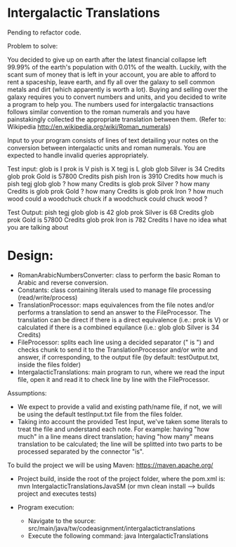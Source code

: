 # Intergalactic Translations

Pending to refactor code.

Problem to solve:

You decided to give up on earth after the latest financial collapse left 99.99% of the earth's population with 0.01% of the wealth. Luckily, with the scant sum of money that is left in your account, you are able to afford to rent a spaceship, leave earth, and fly all over the galaxy to sell common metals and dirt (which apparently is worth a lot).
Buying and selling over the galaxy requires you to convert numbers and units, and you decided to write a program to help you.
The numbers used for intergalactic transactions follows similar convention to the roman numerals and you have painstakingly collected the appropriate translation between them. (Refer to: Wikipedia http://en.wikipedia.org/wiki/Roman_numerals)

Input to your program consists of lines of text detailing your notes on the conversion between intergalactic units and roman numerals. You are expected to handle invalid queries appropriately.

Test input:
  glob is I
  prok is V
  pish is X
  tegj is L
  glob glob Silver is 34 Credits
  glob prok Gold is 57800 Credits
  pish pish Iron is 3910 Credits
  how much is pish tegj glob glob ?
  how many Credits is glob prok Silver ?
  how many Credits is glob prok Gold ?
  how many Credits is glob prok Iron ?
  how much wood could a woodchuck chuck if a woodchuck could chuck wood ?

Test Output:
  pish tegj glob glob is 42
  glob prok Silver is 68 Credits
  glob prok Gold is 57800 Credits
  glob prok Iron is 782 Credits
  I have no idea what you are talking about

# Design:
- RomanArabicNumbersConverter: class to perform the basic Roman to Arabic and reverse conversion.
- Constants: class containing literals used to manage file processing (read/write/process)
- TranslationProcessor: maps equivalences from the file notes and/or performs a translation to
	send an answer to the FileProcessor. The translation can be direct if there is a direct
	equivalence (i.e.: prok is V) or calculated if there is a combined equilance
	(i.e.: glob glob Silver is 34 Credits)
- FileProcessor: splits each line using a decided separator (" is ") and checks chunk to
	send it to the TranslationProcessor and/or write and answer, if corresponding, to
	the output file (by default: testOutput.txt, inside the files folder) 
- IntergalacticTranslations: main program to run, where we read the input file, open it and read
		 it to check line by line with the FileProcessor.

Assumptions:
- We expect to provide a valid and existing path/name file, if not, we will be using the
	default testInput.txt file from the files folder.
- Taking into account the provided Test Input, we've taken some literals to treat the
	file and understand each note. For example: having "how much" in a line means direct
	translation; having "how many" means translation to be calculated; the line will be
	splitted into two parts to be processed separated by the connector "is".


To build the project we will be using Maven: https://maven.apache.org/
- Project build, inside the root of the project folder, where the pom.xml is: 
		mvn IntergalacticTranslationsJavaSM
		(or mvn clean install --> builds project and executes tests)


- Program execution:
	- Navigate to the source: src/main/java/tw/codeasignment/intergalactictranslations
	- Execute the following command:
			java IntergalacticTranslations <inputFileFullPathAndName> <outputFileNameFullPathAndName>

